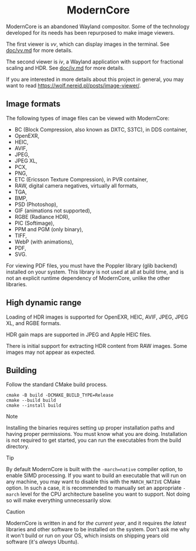 <div align="center">

# ModernCore

</div>

ModernCore is an abandoned Wayland compositor. Some of the technology developed for its needs has been repurposed to make image viewers.

The first viewer is *vv*, which can display images in the terminal. See [doc/vv.md](doc/vv.md) for more details.

The second viewer is *iv*, a Wayland application with support for fractional scaling and HDR. See [doc/iv.md](doc/iv.md) for more details.

If you are interested in more details about this project in general, you may want to read <https://wolf.nereid.pl/posts/image-viewer/>.

## Image formats

The following types of image files can be viewed with ModernCore:

- BC (Block Compression, also known as DXTC, S3TC), in DDS container,
- OpenEXR,
- HEIC,
- AVIF,
- JPEG,
- JPEG XL,
- PCX,
- PNG,
- ETC (Ericsson Texture Compression), in PVR container,
- RAW, digital camera negatives, virtually all formats,
- TGA,
- BMP,
- PSD (Photoshop),
- GIF (animations not supported),
- RGBE (Radiance HDR),
- PIC (Softimage),
- PPM and PGM (only binary),
- TIFF,
- WebP (with animations),
- PDF,
- SVG.

For viewing PDF files, you must have the Poppler library (glib backend) installed on your system. This library is not used at all at build time, and is not an explicit runtime dependency of ModernCore, unlike the other libraries.

## High dynamic range

Loading of HDR images is supported for OpenEXR, HEIC, AVIF, JPEG, JPEG XL, and RGBE formats.

HDR gain maps are supported in JPEG and Apple HEIC files.

There is initial support for extracting HDR content from RAW images. Some images may not appear as expected.

## Building

Follow the standard CMake build process.

```
cmake -B build -DCMAKE_BUILD_TYPE=Release
cmake --build build
cmake --install build
```

> [!NOTE]
> Installing the binaries requires setting up proper installation paths and having proper permissions. You must know what you are doing. Installation is not required to get started, you can run the executables from the build directory.

> [!TIP]
> By default ModernCore is built with the `-march=native` compiler option, to enable SIMD processing. If you want to build an executable that will run on any machine, you may want to disable this with the `MARCH_NATIVE` CMake option. In such a case, it is recommended to manually set an appropriate `-march` level for the CPU architecture baseline you want to support. Not doing so will make everything unnecessarily slow.

> [!CAUTION]
> ModernCore is written in and for *the current year*, and it requires *the latest* libraries and other software to be installed on the system. Don't ask me why it won't build or run on your OS, which insists on shipping years old software (it's *always* Ubuntu).
